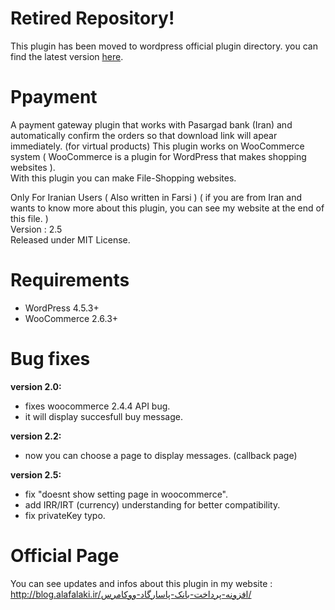 Retired Repository!
=========
This plugin has been moved to wordpress official plugin directory. you can find the latest version <a href="https://wordpress.org/plugins/a-gateway-for-pasargad-bank-on-woocommerce/">here</a>.

Ppayment
=========

A payment gateway plugin that works with Pasargad bank (Iran) and automatically confirm the orders so that download link will apear immediately. (for virtual products)
This plugin works on WooCommerce system ( WooCommerce is a plugin for WordPress that makes shopping websites ).<br />
With this plugin you can make File-Shopping websites.

Only For Iranian Users ( Also written in Farsi ) ( if you are from Iran and wants to know more about this plugin, you can see my website at the end of this file. )<br />
Version : 2.5<br />
Released under MIT License.

Requirements
=========

- WordPress 4.5.3+
- WooCommerce 2.6.3+

Bug fixes
=========

**version 2.0:**
- fixes woocommerce 2.4.4 API bug.
- it will display succesfull buy message.
 
**version 2.2:**

- now you can choose a page to display messages. (callback page)

**version 2.5:**

- fix "doesnt show setting page in woocommerce".
- add IRR/IRT (currency) understanding for better compatibility.
- fix privateKey typo.

Official Page
=========

You can see updates and infos about this plugin in my website :
http://blog.alafalaki.ir/افزونه-پرداخت-بانک-پاسارگاد-ووکامرس/
